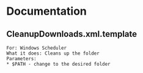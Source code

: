 # Documentation

## CleanupDownloads.xml.template
	For: Windows Scheduler
	What it does: Cleans up the folder
	Parameters: 
	* $PATH - change to the desired folder